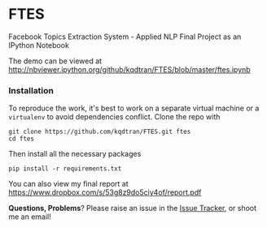FTES
====

Facebook Topics Extraction System - Applied NLP Final Project as an IPython Notebook    

The demo can be viewed at http://nbviewer.ipython.org/github/kqdtran/FTES/blob/master/ftes.ipynb   

### Installation
To reproduce the work, it's best to work on a separate virtual machine or a `virtualenv` to avoid dependencies conflict. 
Clone the repo with

```
git clone https://github.com/kqdtran/FTES.git ftes
cd ftes
```

Then install all the necessary packages

```
pip install -r requirements.txt
```

You can also view my final report at https://www.dropbox.com/s/53g8z9do5ciy4of/report.pdf

**Questions, Problems**? Please raise an issue in the [Issue Tracker](https://github.com/kqdtran/FTES/issues), or shoot me an email!
